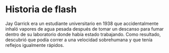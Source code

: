 # Historia de flash


Jay Garrick era un estudiante universitario en 1938 que accidentalmente inhaló vapores de agua pesada después de tomar un descanso para fumar dentro de su laboratorio donde había estado trabajando.
Como resultado, descubrió que podía correr a una velocidad sobrehumana y que tenía reflejos igualmente rápidos.
